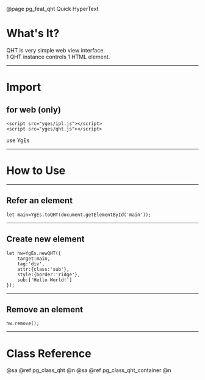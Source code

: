 ﻿@page pg_feat_qht Quick HyperText

# What's It?

QHT is very simple web view interface.  
1 QHT instance controls 1 HTML element.  

-----
# Import

## for web (only)

```
<script src="yges/ipl.js"></script>
<script src="yges/qht.js"></script>
```
use YgEs

-----
# How to Use

-----
## Refer an element

```
let main=YgEs.toQHT(document.getElementById('main'));
```

-----
## Create new element

```
let hw=YgEs.newQHT({
	target:main,
	tag:'div',
	attr:{class:'sub'},
	style:{border:'ridge'},
	sub:['Hello World!']
});

```

-----
## Remove an element

```
hw.remove();
```

-----
# Class Reference

@sa @ref pg_class_qht @n
@sa @ref pg_class_qht_container @n
